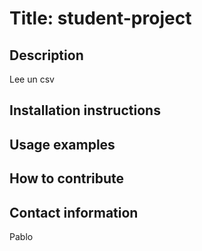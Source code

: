 # Title: student-project

## Description
Lee un csv

## Installation instructions


## Usage examples


## How to contribute


## Contact information
Pablo 



